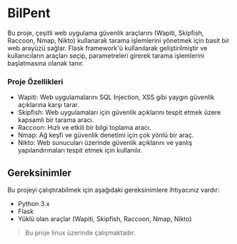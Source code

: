 # BilPent
Bu proje, çeşitli web uygulama güvenlik araçlarını (Wapiti, Skipfish, Raccoon, Nmap, Nikto) kullanarak tarama işlemlerini yönetmek için basit bir web arayüzü sağlar. Flask framework'ü kullanılarak geliştirilmiştir ve kullanıcıların araçları seçip, parametreleri girerek tarama işlemlerini başlatmasına olanak tanır.

### Proje Özellikleri
- Wapiti: Web uygulamalarını SQL Injection, XSS gibi yaygın güvenlik açıklarına karşı tarar.
- Skipfish: Web uygulamaları için güvenlik açıklarını tespit etmek üzere kapsamlı bir tarama aracı.
- Raccoon: Hızlı ve etkili bir bilgi toplama aracı.
- Nmap: Ağ keşfi ve güvenlik denetimi için çok yönlü bir araç.
- Nikto: Web sunucuları üzerinde güvenlik açıklarını ve yanlış yapılandırmaları tespit etmek için kullanılır.
## Gereksinimler
Bu projeyi çalıştırabilmek için aşağıdaki gereksinimlere ihtiyacınız vardır:

- Python 3.x
- Flask
- Yüklü olan araçlar (Wapiti, Skipfish, Raccoon, Nmap, Nikto)

> Bu proje linux üzerinde çalışmaktadır.
